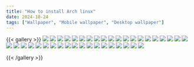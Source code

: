 ```yaml
---
title: "How to install Arch linux"
date: 2024-10-24
tags: ["Wallpaper", "Mobile wallpaper", "Desktop wallpaper"]
---
```


{{< gallery >}}
<img src="./Mobile/1.jpg" class="grid-w33" />
<img src="./Mobile/2.jpg" class="grid-w33" />
<img src="./Mobile/3.png" class="grid-w33" />
<img src="./Mobile/4.jpg" class="grid-w33" />
<img src="./Mobile/5.jpg" class="grid-w33" />
<img src="./Mobile/6.jpg" class="grid-w33" />
<img src="./Mobile/7.png" class="grid-w33" />
<img src="./Mobile/8.jpg" class="grid-w33" />
<img src="./Mobile/9.jpg" class="grid-w33" />
<img src="./Mobile/10.png" class="grid-w33" />
<img src="./Mobile/11.png" class="grid-w33" />
<img src="./Mobile/12.jpg" class="grid-w33" />
<img src="./Mobile/13.jpg" class="grid-w33" />
<img src="./Mobile/14.jpg" class="grid-w33" />
<img src="./Mobile/15.jpg" class="grid-w33" />
<img src="./Mobile/16.jpg" class="grid-w33" />
<img src="./Mobile/17.jpg" class="grid-w33" />
<img src="./Mobile/18.png" class="grid-w33" />
<img src="./Mobile/19.jpg" class="grid-w33" />
<img src="./Mobile/20.jpg" class="grid-w33" />
<img src="./Mobile/21.png" class="grid-w33" />
<img src="./Mobile/22.jpg" class="grid-w33" />
<img src="./Mobile/23.jpg" class="grid-w33" />
<img src="./Mobile/24.jpg" class="grid-w33" />
<img src="./Mobile/25.jpg" class="grid-w33" />
<img src="./Mobile/26.jpg" class="grid-w33" />
<img src="./Mobile/27.jpg" class="grid-w33" />
<img src="./Mobile/28.png" class="grid-w33" />
<img src="./Mobile/29.png" class="grid-w33" />
<img src="./Mobile/30.jpg" class="grid-w33" />
<img src="./Mobile/31.jpg" class="grid-w33" />
<img src="./Mobile/32.jpg" class="grid-w33" />
<img src="./Mobile/33.jpg" class="grid-w33" />
<img src="./Mobile/34.jpg" class="grid-w33" />
<img src="./Mobile/35.jpg" class="grid-w33" />
<img src="./Mobile/36.jpg" class="grid-w33" />
<img src="./Mobile/37.jpg" class="grid-w33" />
<img src="./Mobile/38.jpg" class="grid-w33" />
<img src="./Mobile/39.jpg" class="grid-w33" />

{{< /gallery >}}
